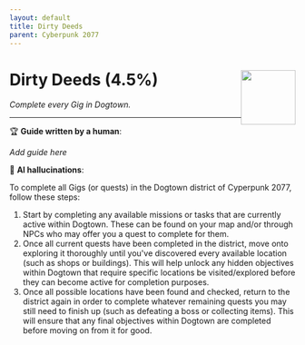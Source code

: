 ```yaml
---
layout: default
title: Dirty Deeds
parent: Cyberpunk 2077
---
```


# Dirty Deeds (4.5%) <img style="float: right;" src="https://cdn.cloudflare.steamstatic.com/steamcommunity/public/images/apps/1091500/d02f68667532c5497561799ccb2dae4692cad14d.jpg" width="96" height="96">

_Complete every Gig in Dogtown._

***

:trophy: **Guide written by a human**:

_Add guide here_

:robot: **AI hallucinations**:

To complete all Gigs (or quests) in the Dogtown district of Cyperpunk 2077, follow these steps:
1. Start by completing any available missions or tasks that are currently active within Dogtown. These can be found on your map and/or through NPCs who may offer you a quest to complete for them.
2. Once all current quests have been completed in the district, move onto exploring it thoroughly until you've discovered every available location (such as shops or buildings). This will help unlock any hidden objectives within Dogtown that require specific locations be visited/explored before they can become active for completion purposes.
3. Once all possible locations have been found and checked, return to the district again in order to complete whatever remaining quests you may still need to finish up (such as defeating a boss or collecting items). This will ensure that any final objectives within Dogtown are completed before moving on from it for good.
